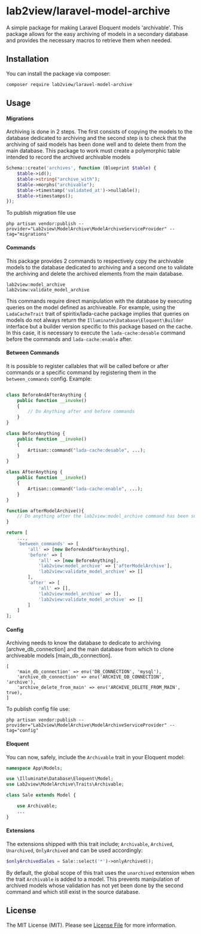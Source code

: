 # lab2view/laravel-model-archive

A simple package for making Laravel Eloquent models 'archivable'. This package allows for the easy archiving of models in a secondary database and provides the necessary macros to retrieve them when needed.

## Installation

You can install the package via composer:

```bash
composer require lab2view/laravel-model-archive
```

## Usage

#### Migrations

Archiving is done in 2 steps. The first consists of copying the models to the database dedicated to archiving and the second step is to check that the archiving of said models has been done well and to delete them from the main database. This package to work must create a polymorphic table intended to record the archived archivable models

```php
Schema::create('archives', function (Blueprint $table) {
    $table->id();
    $table->string("archive_with");
    $table->morphs("archivable");
    $table->timestamp('validated_at')->nullable();
    $table->timestamps();
});
```

To publish migration file use

```
php artisan vendor:publish --provider="Lab2view\ModelArchive\ModelArchiveServiceProvider" --tag="migrations"
```

#### Commands

This package provides 2 commands to respectively copy the archivable models to the database dedicated to archiving and a second one to validate the archiving and delete the archived elements from the main database.
```
lab2view:model_archive
lab2view:validate_model_archive
``````
This commands require direct manipulation with the database by executing queries on the model defined as archiveable. For example, using the ```LadaCacheTrait``` trait of spiritix/lada-cache package implies that queries on models do not always return the ```Illuminate\Database\Eloquent\Builder``` interface but a builder version specific to this package based on the cache. In this case, it is necessary to execute the ```lada-cache:desable``` command before the commands and ```lada-cache:enable``` after.

#### Between Commands 
It is possible to register callables that will be called before or after commands or a specific command by registering them in the ```between_commands``` config. Example:

``` php

class BeforeAndAfterAnything {
    public function __invoke()
    {
        // Do Anything after and before commands
    }
}

class BeforeAnything {
    public function __invoke()
    {
        Artisan::command("lada-cache:desable", ...);
    }
}

class AfterAnything {
    public function __invoke()
    {
        Artisan::command("lada-cache:enable", ...);
    }
}

function afterModelArchive(){
    // Do anything after the lab2view:model_archive command has been successfully executed
}

return [
    ...,
    'between_commands' => [
        'all' => [new BeforeAndAfterAnything],
        'before' => [
            'all' => [new BeforeAnything],
            'lab2view:model_archive' => ['afterModelArchive'],
            'lab2view:validate_model_archive' => []
        ],
        'after' => [
            'all' => [],
            'lab2view:model_archive' => [],
            'lab2view:validate_model_archive' => []
        ]
    ]
];

```
#### Config

Archiving needs to know the database to dedicate to archiving [archve_db_connection] and the main database from which to clone archiveable models [main_db_connection].

```
[
    'main_db_connection' => env('DB_CONNECTION', 'mysql'),
    'archive_db_connection' => env('ARCHIVE_DB_CONNECTION', 'archive'),
    'archive_delete_from_main' => env('ARCHIVE_DELETE_FROM_MAIN', true),
]
```
To publish config file use:

```
php artisan vendor:publish --provider="Lab2view\ModelArchive\ModelArchiveServiceProvider" --tag="config"
```

#### Eloquent
You can now, safely, include the `Archivable` trait in your Eloquent model:

``` php
namespace App\Models;

use \Illuminate\Database\Eloquent\Model;
use Lab2view\ModelArchive\Traits\Archivable;

class Sale extends Model {

    use Archivable;
    ...
}
```

#### Extensions

The extensions shipped with this trait include; `Archivable`, `Archived`, `Unarchived`, `OnlyArchived` and can be used accordingly:

```php 
$onlyArchivedSales = Sale::select('*')->onlyArchived();
```

By default, the global scope of this trait uses the `unarchived` extension when the trait `Archivable` is added to a model. This prevents manipulation of archived models whose validation has not yet been done by the second command and which still exist in the source database.

## License

The MIT License (MIT). Please see [License File](LICENSE.md) for more information.